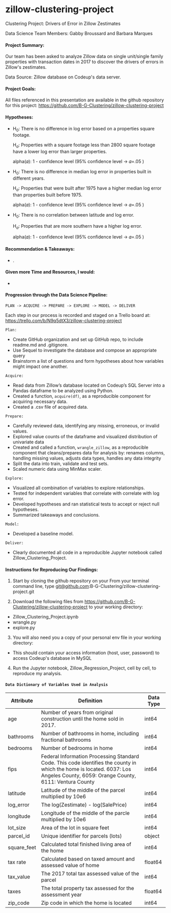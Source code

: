 # zillow-clustering-project
Clustering Project: Drivers of Error in Zillow Zestimates

Data Science Team Members: Gabby Broussard and Barbara Marques

#### Project Summary:

Our team has been asked to analyze Zillow data on single unit/single family properties with transaction dates in 2017 to discover the drivers of errors in Zillow's zestimates. 

Data Source: Zillow database on Codeup's data server.

#### Project Goals: 



All files referenced in this presentation are available in the github repository for this project: https://github.com/B-G-Clustering/zillow-clustering-project

#### Hypotheses:

- H$_{0}$: There is no difference in log error based on a properties square footage.

  H$_{a}$:  Properties with a square footage less than 2800 square footage have a lower log error than larger properties.
  
  alpha(𝛼): 1 - confidence level (95% confidence level -> 𝛼=.05 )

- H$_{0}$: There is no difference in median log error in properties built in different years. 

  H$_{a}$: Properties that were built after 1975 have a higher median log error than properties built before 1975.
  
  alpha(𝛼): 1 - confidence level (95% confidence level -> 𝛼=.05 )

- H$_{0}$: There is no correlation between latitude and log error.

  H$_{a}$: Properties that are more southern have a higher log error.
  
  alpha(𝛼): 1 - confidence level (95% confidence level -> 𝛼=.05 )



#### Recommendation & Takeaways:

- .

#### Given more Time and Resources, I would:

- 





#### Progression through the Data Science Pipeline: 
``` PLAN -> ACQUIRE -> PREPARE -> EXPLORE -> MODEL -> DELIVER ```

Each step in our process is recorded and staged on a Trello board at: https://trello.com/b/N9q5dtX3/zillow-clustering-project


```Plan:```
- Create GitHub organization and set up GitHub repo, to include readme.md and .gitignore.
- Use Sequel to investigate the database and compose an appropriate query
- Brainstorm a list of questions and form hypotheses about how variables might impact one another. 

```Acquire:```
- Read data from Zillow’s database located on Codeup’s SQL Server into a Pandas dataframe to be analyzed using Python.
- Created a function, ```acquire(df)```, as a reproducible component for acquiring necessary data.
- Created a .csv file of acquired data.

```Prepare:```
- Carefully reviewed data, identifying any missing, erroneous, or invalid values. 
- Explored value counts of the dataframe and visualized distribution of univariate data 
- Created and called a function, ```wrangle_zillow```, as a reproducible component that cleans/prepares data for analysis by: renames columns, handling missing values, adjusts data types, handles any data integrity
- Split the data into train, validate and test sets.
- Scaled numeric data using MinMax scaler.

```Explore:```
- Visualized all combination of variables to explore relationships.
- Tested for independent variables that correlate with correlate with log error.
- Developed hypotheses and ran statistical tests to accept or reject null hypotheses.
- Summarized takeaways and conclusions.

```Model:``` 
- Developed a baseline model.


```Deliver:```
- Clearly documented all code in a reproducible Jupyter notebook called Zillow_Clustering_Project.


#### Instructions for Reproducing Our Findings:

1.  Start by cloning the github repository on your From your terminal command line, type git@github.com:B-G-Clustering/zillow-clustering-project.git

2.  Download the following files from https://github.com/B-G-Clustering/zillow-clustering-project to your working directory:  
 - Zillow_Clustering_Project.ipynb
 - wrangle.py
 - explore.py
  
3.  You will also need you a copy of your personal env file in your working directory:
 - This should contain your access information (host, user, password) to access Codeup's database in MySQL

4. Run the Jupyter notebook, Zillow_Regression_Project, cell by cell, to reproduce my analysis.


#### ```Data Dictionary of Variables Used in Analysis```

| Attribute | Definition | Data Type |
| ----- | ----- | ----- |
|age|Number of years from original construction until the home sold in 2017.| int64 |
|bathrooms| Number of bathrooms in home, including fractional bathrooms | int64 |
|bedrooms|Number of bedrooms in home| int64 |
|fips|Federal Information Processing Standard Code. This code identifies the county in which the home is located. 6037: Los Angeles County, 6059: Orange County, 6111: Ventura County|int64 |
|latitude| Latitude of the middle of the parcel multiplied by 10e6|int64 |
|log_error| The log(Zestimate) - log(SalePrice)  |  int64  |
|longitude| Longitude of the middle of the parcle multiplied by 10e6|int64|
|lot_size|Area of the lot in square feet| int64 |
|parcel_id| Unique identifier for parcels (lots) | object |
|square_feet|Calculated total finished living area of the home| int64|
|tax rate| Calculated based on taxed amount and assessed value of home |float64|
|tax_value| The 2017 total tax assessed value of the parcel | int64 |
|taxes|The total property tax assessed for the assessment year|float64|
|zip_code| Zip code in which the home is located| int64 |

 



